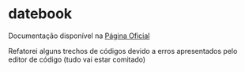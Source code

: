 # datebook

Documentação disponível na [Página Oficial](https://www.npmjs.com/package/datebook)

Refatorei alguns trechos de códigos devido a erros apresentados pelo editor de código (tudo vai estar comitado)
